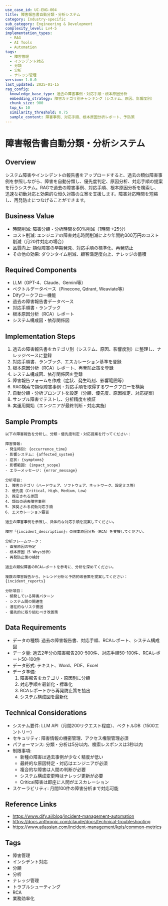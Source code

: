 ```yaml
---
use_case_id: UC-ENG-004
title: 障害報告書自動分類・分析システム
category: Industry-specific
sub_category: Engineering & Development
complexity_level: Lv4-5
implementation_types:
  - RAG
  - AI Tools
  - Automation
tags:
  - 障害管理
  - インシデント対応
  - 分類
  - 分析
  - ナレッジ管理
version: 1.0.0
last_updated: 2025-01-15
rag_config:
  knowledge_base_type: 過去の障害事例・対応手順・根本原因分析
  embedding_strategy: 障害カテゴリ別チャンキング（システム、原因、影響度別）
  chunk_size: 900
  top_k: 10
  similarity_threshold: 0.75
  sample_content: 障害事例、対応手順、根本原因分析レポート、予防策
---
```


# 障害報告書自動分類・分析システム

## Overview

システム障害やインシデントの報告書をアップロードすると、過去の類似障害事例を参照しながら、障害を自動分類し、優先度判定、原因分析、対応手順の提案を行うシステム。RAGで過去の障害事例、対応手順、根本原因分析を検索し、迅速な初動対応と効果的な恒久対策の立案を支援します。障害対応時間を短縮し、再発防止につなげることができます。

## Business Value

- 時間削減: 障害分類・分析時間を60%削減（1時間→25分）
- コスト削減: エンジニアの障害対応時間削減により年間約300万円のコスト削減（月20件対応の場合）
- 品質向上: 類似障害の早期発見、対応手順の標準化、再発防止
- その他の効果: ダウンタイム削減、顧客満足度向上、ナレッジの蓄積

## Required Components

- LLM（GPT-4、Claude、Gemini等）
- ベクトルデータベース（Pinecone, Qdrant, Weaviate等）
- Difyワークフロー機能
- 過去の障害報告書データベース
- 対応手順書・ランブック
- 根本原因分析（RCA）レポート
- システム構成図・依存関係図

## Implementation Steps

1. 過去の障害報告書をカテゴリ別（システム、原因、影響度別）に整理し、ナレッジベースに登録
2. 対応手順書、ランブック、エスカレーション基準を登録
3. 根本原因分析（RCA）レポート、再発防止策を登録
4. システム構成図、依存関係図を登録
5. 障害報告フォームを作成（症状、発生時刻、影響範囲等）
6. RAG検索で類似障害事例・対応手順を取得するワークフローを構築
7. 自動分類・分析プロンプトを設定（分類、優先度、原因推定、対応提案）
8. サンプル障害でテストし、分析精度を検証
9. 実運用開始（エンジニアが最終判断・対応実施）

## Sample Prompts

```
以下の障害報告を分析し、分類・優先度判定・対応提案を行ってください：

障害情報:
- 発生時刻: {occurrence_time}
- 影響システム: {affected_system}
- 症状: {symptoms}
- 影響範囲: {impact_scope}
- エラーメッセージ: {error_message}

分析項目:
1. 障害カテゴリ（ハードウェア、ソフトウェア、ネットワーク、設定ミス等）
2. 優先度（Critical、High、Medium、Low）
3. 推定される原因
4. 類似の過去障害事例
5. 推奨される初動対応手順
6. エスカレーション要否

過去の障害事例を参照し、具体的な対応手順を提案してください。
```

```
障害「{incident_description}」の根本原因分析（RCA）を支援してください。

分析フレームワーク：
- 直接原因の特定
- 根本原因（5 Whys分析）
- 再発防止策の検討

過去の類似障害のRCAレポートを参考に、分析を深めてください。
```

```
複数の障害報告から、トレンド分析と予防的改善策を提案してください：
{incident_reports}

分析項目：
- 頻発している障害パターン
- システム間の関連性
- 潜在的なリスク要因
- 優先的に取り組むべき改善策
```

## Data Requirements

- データの種類: 過去の障害報告書、対応手順、RCAレポート、システム構成図
- データ量: 過去2年分の障害報告200-500件、対応手順50-100件、RCAレポート50-100件
- データ形式: テキスト、Word、PDF、Excel
- データ準備:
  1. 障害報告をカテゴリ・原因別に分類
  2. 対応手順を最新化・標準化
  3. RCAレポートから再発防止策を抽出
  4. システム構成図を最新化

## Technical Considerations

- システム要件: LLM API（月間200リクエスト程度）、ベクトルDB（1500エントリー）
- セキュリティ: 障害情報の機密管理、アクセス権限管理必須
- パフォーマンス: 分類・分析は5分以内、検索レスポンスは3秒以内
- 制限事項:
  - 新種の障害は過去事例が少なく精度が低い
  - 最終的な原因特定・対応はエンジニアが必須
  - 複合的な障害は人間の判断が必要
  - システム構成変更時はナレッジ更新が必要
  - Critical障害は即座に人間がエスカレーション
- スケーラビリティ: 月間100件の障害分析まで対応可能

## Reference Links

- https://www.dify.ai/blog/incident-management-automation
- https://docs.anthropic.com/claude/docs/technical-troubleshooting
- https://www.atlassian.com/incident-management/kpis/common-metrics

## Tags

- 障害管理
- インシデント対応
- 分類
- 分析
- ナレッジ管理
- トラブルシューティング
- RCA
- 業務効率化
